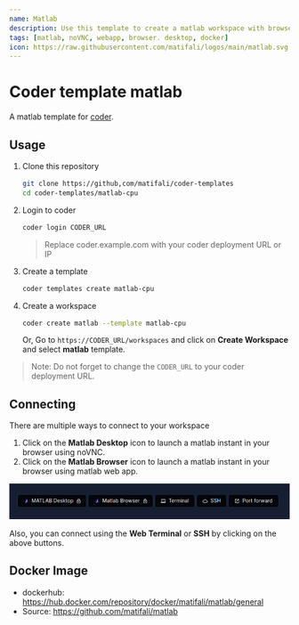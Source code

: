 ```yaml
---
name: Matlab
description: Use this template to create a matlab workspace with browser based matlab instant.
tags: [matlab, noVNC, webapp, browser. desktop, docker]
icon: https://raw.githubusercontent.com/matifali/logos/main/matlab.svg
---
```


# Coder template matlab

A matlab template for [coder](https://coder.com/).

## Usage

1. Clone this repository

   ```bash
   git clone https://github,com/matifali/coder-templates
   cd coder-templates/matlab-cpu
   ```

2. Login to coder

   ```bash
   coder login CODER_URL
   ```

   > Replace coder.example.com with your coder deployment URL or IP

3. Create a template

   ```bash
   coder templates create matlab-cpu
   ```

4. Create a workspace

   ```bash
   coder create matlab --template matlab-cpu
   ```

   Or,
   Go to `https://CODER_URL/workspaces` and click on **Create Workspace** and select **matlab** template.

> Note: Do not forget to change the `CODER_URL` to your coder deployment URL.

## Connecting

There are multiple ways to connect to your workspace

1. Click on the **Matlab Desktop** icon to launch a matlab instant in your browser using noVNC.
2. Click on the **Matlab Browser** icon to launch a matlab instant in your browser using matlab web app.

![matlab-connect-image](./matlab_connect.png)

Also, you can connect using the **Web Terminal** or **SSH** by clicking on the above buttons.

## Docker Image

- dockerhub: https://hub.docker.com/repository/docker/matifali/matlab/general
- Source: https://github.com/matifali/matlab
